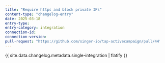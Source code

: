 ```yaml
---
title: "Require https and block private IPs"
content-type: "changelog-entry"
date: 2025-03-18
entry-type: 
entry-category: integration
connection-id: 
connection-version: 
pull-request: "https://github.com/singer-io/tap-activecampaign/pull/44"
---
```

{{ site.data.changelog.metadata.single-integration | flatify }}